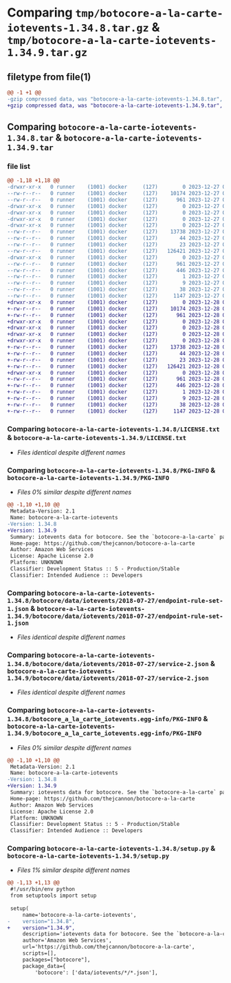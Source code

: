 # Comparing `tmp/botocore-a-la-carte-iotevents-1.34.8.tar.gz` & `tmp/botocore-a-la-carte-iotevents-1.34.9.tar.gz`

## filetype from file(1)

```diff
@@ -1 +1 @@
-gzip compressed data, was "botocore-a-la-carte-iotevents-1.34.8.tar", last modified: Wed Dec 27 01:06:41 2023, max compression
+gzip compressed data, was "botocore-a-la-carte-iotevents-1.34.9.tar", last modified: Thu Dec 28 01:06:43 2023, max compression
```

## Comparing `botocore-a-la-carte-iotevents-1.34.8.tar` & `botocore-a-la-carte-iotevents-1.34.9.tar`

### file list

```diff
@@ -1,18 +1,18 @@
-drwxr-xr-x   0 runner    (1001) docker     (127)        0 2023-12-27 01:06:41.715311 botocore-a-la-carte-iotevents-1.34.8/
--rw-r--r--   0 runner    (1001) docker     (127)    10174 2023-12-27 01:06:41.000000 botocore-a-la-carte-iotevents-1.34.8/LICENSE.txt
--rw-r--r--   0 runner    (1001) docker     (127)      961 2023-12-27 01:06:41.715311 botocore-a-la-carte-iotevents-1.34.8/PKG-INFO
-drwxr-xr-x   0 runner    (1001) docker     (127)        0 2023-12-27 01:06:41.711311 botocore-a-la-carte-iotevents-1.34.8/botocore/
-drwxr-xr-x   0 runner    (1001) docker     (127)        0 2023-12-27 01:06:41.711311 botocore-a-la-carte-iotevents-1.34.8/botocore/data/
-drwxr-xr-x   0 runner    (1001) docker     (127)        0 2023-12-27 01:06:41.711311 botocore-a-la-carte-iotevents-1.34.8/botocore/data/iotevents/
-drwxr-xr-x   0 runner    (1001) docker     (127)        0 2023-12-27 01:06:41.715311 botocore-a-la-carte-iotevents-1.34.8/botocore/data/iotevents/2018-07-27/
--rw-r--r--   0 runner    (1001) docker     (127)    13738 2023-12-27 01:06:29.000000 botocore-a-la-carte-iotevents-1.34.8/botocore/data/iotevents/2018-07-27/endpoint-rule-set-1.json
--rw-r--r--   0 runner    (1001) docker     (127)       44 2023-12-27 01:06:29.000000 botocore-a-la-carte-iotevents-1.34.8/botocore/data/iotevents/2018-07-27/examples-1.json
--rw-r--r--   0 runner    (1001) docker     (127)       23 2023-12-27 01:06:29.000000 botocore-a-la-carte-iotevents-1.34.8/botocore/data/iotevents/2018-07-27/paginators-1.json
--rw-r--r--   0 runner    (1001) docker     (127)   126421 2023-12-27 01:06:29.000000 botocore-a-la-carte-iotevents-1.34.8/botocore/data/iotevents/2018-07-27/service-2.json
-drwxr-xr-x   0 runner    (1001) docker     (127)        0 2023-12-27 01:06:41.715311 botocore-a-la-carte-iotevents-1.34.8/botocore_a_la_carte_iotevents.egg-info/
--rw-r--r--   0 runner    (1001) docker     (127)      961 2023-12-27 01:06:41.000000 botocore-a-la-carte-iotevents-1.34.8/botocore_a_la_carte_iotevents.egg-info/PKG-INFO
--rw-r--r--   0 runner    (1001) docker     (127)      446 2023-12-27 01:06:41.000000 botocore-a-la-carte-iotevents-1.34.8/botocore_a_la_carte_iotevents.egg-info/SOURCES.txt
--rw-r--r--   0 runner    (1001) docker     (127)        1 2023-12-27 01:06:41.000000 botocore-a-la-carte-iotevents-1.34.8/botocore_a_la_carte_iotevents.egg-info/dependency_links.txt
--rw-r--r--   0 runner    (1001) docker     (127)        9 2023-12-27 01:06:41.000000 botocore-a-la-carte-iotevents-1.34.8/botocore_a_la_carte_iotevents.egg-info/top_level.txt
--rw-r--r--   0 runner    (1001) docker     (127)       38 2023-12-27 01:06:41.715311 botocore-a-la-carte-iotevents-1.34.8/setup.cfg
--rw-r--r--   0 runner    (1001) docker     (127)     1147 2023-12-27 01:06:41.000000 botocore-a-la-carte-iotevents-1.34.8/setup.py
+drwxr-xr-x   0 runner    (1001) docker     (127)        0 2023-12-28 01:06:43.222290 botocore-a-la-carte-iotevents-1.34.9/
+-rw-r--r--   0 runner    (1001) docker     (127)    10174 2023-12-28 01:06:42.000000 botocore-a-la-carte-iotevents-1.34.9/LICENSE.txt
+-rw-r--r--   0 runner    (1001) docker     (127)      961 2023-12-28 01:06:43.222290 botocore-a-la-carte-iotevents-1.34.9/PKG-INFO
+drwxr-xr-x   0 runner    (1001) docker     (127)        0 2023-12-28 01:06:43.218290 botocore-a-la-carte-iotevents-1.34.9/botocore/
+drwxr-xr-x   0 runner    (1001) docker     (127)        0 2023-12-28 01:06:43.218290 botocore-a-la-carte-iotevents-1.34.9/botocore/data/
+drwxr-xr-x   0 runner    (1001) docker     (127)        0 2023-12-28 01:06:43.218290 botocore-a-la-carte-iotevents-1.34.9/botocore/data/iotevents/
+drwxr-xr-x   0 runner    (1001) docker     (127)        0 2023-12-28 01:06:43.218290 botocore-a-la-carte-iotevents-1.34.9/botocore/data/iotevents/2018-07-27/
+-rw-r--r--   0 runner    (1001) docker     (127)    13738 2023-12-28 01:06:26.000000 botocore-a-la-carte-iotevents-1.34.9/botocore/data/iotevents/2018-07-27/endpoint-rule-set-1.json
+-rw-r--r--   0 runner    (1001) docker     (127)       44 2023-12-28 01:06:26.000000 botocore-a-la-carte-iotevents-1.34.9/botocore/data/iotevents/2018-07-27/examples-1.json
+-rw-r--r--   0 runner    (1001) docker     (127)       23 2023-12-28 01:06:26.000000 botocore-a-la-carte-iotevents-1.34.9/botocore/data/iotevents/2018-07-27/paginators-1.json
+-rw-r--r--   0 runner    (1001) docker     (127)   126421 2023-12-28 01:06:26.000000 botocore-a-la-carte-iotevents-1.34.9/botocore/data/iotevents/2018-07-27/service-2.json
+drwxr-xr-x   0 runner    (1001) docker     (127)        0 2023-12-28 01:06:43.222290 botocore-a-la-carte-iotevents-1.34.9/botocore_a_la_carte_iotevents.egg-info/
+-rw-r--r--   0 runner    (1001) docker     (127)      961 2023-12-28 01:06:43.000000 botocore-a-la-carte-iotevents-1.34.9/botocore_a_la_carte_iotevents.egg-info/PKG-INFO
+-rw-r--r--   0 runner    (1001) docker     (127)      446 2023-12-28 01:06:43.000000 botocore-a-la-carte-iotevents-1.34.9/botocore_a_la_carte_iotevents.egg-info/SOURCES.txt
+-rw-r--r--   0 runner    (1001) docker     (127)        1 2023-12-28 01:06:43.000000 botocore-a-la-carte-iotevents-1.34.9/botocore_a_la_carte_iotevents.egg-info/dependency_links.txt
+-rw-r--r--   0 runner    (1001) docker     (127)        9 2023-12-28 01:06:43.000000 botocore-a-la-carte-iotevents-1.34.9/botocore_a_la_carte_iotevents.egg-info/top_level.txt
+-rw-r--r--   0 runner    (1001) docker     (127)       38 2023-12-28 01:06:43.222290 botocore-a-la-carte-iotevents-1.34.9/setup.cfg
+-rw-r--r--   0 runner    (1001) docker     (127)     1147 2023-12-28 01:06:42.000000 botocore-a-la-carte-iotevents-1.34.9/setup.py
```

### Comparing `botocore-a-la-carte-iotevents-1.34.8/LICENSE.txt` & `botocore-a-la-carte-iotevents-1.34.9/LICENSE.txt`

 * *Files identical despite different names*

### Comparing `botocore-a-la-carte-iotevents-1.34.8/PKG-INFO` & `botocore-a-la-carte-iotevents-1.34.9/PKG-INFO`

 * *Files 0% similar despite different names*

```diff
@@ -1,10 +1,10 @@
 Metadata-Version: 2.1
 Name: botocore-a-la-carte-iotevents
-Version: 1.34.8
+Version: 1.34.9
 Summary: iotevents data for botocore. See the `botocore-a-la-carte` package for more info.
 Home-page: https://github.com/thejcannon/botocore-a-la-carte
 Author: Amazon Web Services
 License: Apache License 2.0
 Platform: UNKNOWN
 Classifier: Development Status :: 5 - Production/Stable
 Classifier: Intended Audience :: Developers
```

### Comparing `botocore-a-la-carte-iotevents-1.34.8/botocore/data/iotevents/2018-07-27/endpoint-rule-set-1.json` & `botocore-a-la-carte-iotevents-1.34.9/botocore/data/iotevents/2018-07-27/endpoint-rule-set-1.json`

 * *Files identical despite different names*

### Comparing `botocore-a-la-carte-iotevents-1.34.8/botocore/data/iotevents/2018-07-27/service-2.json` & `botocore-a-la-carte-iotevents-1.34.9/botocore/data/iotevents/2018-07-27/service-2.json`

 * *Files identical despite different names*

### Comparing `botocore-a-la-carte-iotevents-1.34.8/botocore_a_la_carte_iotevents.egg-info/PKG-INFO` & `botocore-a-la-carte-iotevents-1.34.9/botocore_a_la_carte_iotevents.egg-info/PKG-INFO`

 * *Files 0% similar despite different names*

```diff
@@ -1,10 +1,10 @@
 Metadata-Version: 2.1
 Name: botocore-a-la-carte-iotevents
-Version: 1.34.8
+Version: 1.34.9
 Summary: iotevents data for botocore. See the `botocore-a-la-carte` package for more info.
 Home-page: https://github.com/thejcannon/botocore-a-la-carte
 Author: Amazon Web Services
 License: Apache License 2.0
 Platform: UNKNOWN
 Classifier: Development Status :: 5 - Production/Stable
 Classifier: Intended Audience :: Developers
```

### Comparing `botocore-a-la-carte-iotevents-1.34.8/setup.py` & `botocore-a-la-carte-iotevents-1.34.9/setup.py`

 * *Files 1% similar despite different names*

```diff
@@ -1,13 +1,13 @@
 #!/usr/bin/env python
 from setuptools import setup
 
 setup(
     name='botocore-a-la-carte-iotevents',
-    version="1.34.8",
+    version="1.34.9",
     description='iotevents data for botocore. See the `botocore-a-la-carte` package for more info.',
     author='Amazon Web Services',
     url='https://github.com/thejcannon/botocore-a-la-carte',
     scripts=[],
     packages=["botocore"],
     package_data={
         'botocore': ['data/iotevents/*/*.json'],
```

